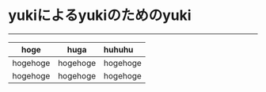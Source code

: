 # yukiによるyukiのためのyuki

---

|hoge|huga|huhuhu|
|:--:|:--:|:--|
|hogehoge|hogehoge|hogehoge|
|hogehoge|hogehoge|hogehoge|
